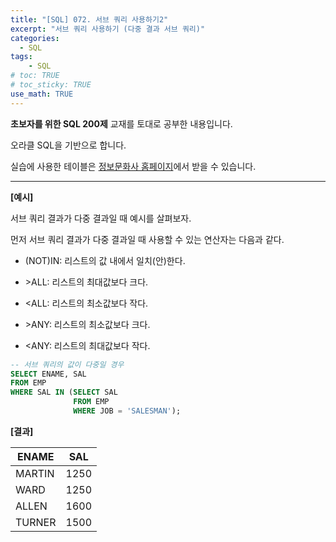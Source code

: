```yaml
---
title: "[SQL] 072. 서브 쿼리 사용하기2"
excerpt: "서브 쿼리 사용하기 (다중 결과 서브 쿼리)"
categories: 
  - SQL
tags: 
    - SQL
# toc: TRUE
# toc_sticky: TRUE
use_math: TRUE
---
```


**초보자를 위한 SQL 200제** 교재를 토대로 공부한 내용입니다.

오라클 SQL을 기반으로 합니다.

실습에 사용한 테이블은 [정보문화사 홈페이지](http://infopub.co.kr/index.asp)에서 받을 수 있습니다.

---

**[예시]**

서브 쿼리 결과가 다중 결과일 때 예시를 살펴보자.

먼저 서브 쿼리 결과가 다중 결과일 때 사용할 수 있는 연산자는 다음과 같다.

- (NOT)IN: 리스트의 값 내에서 일치(안)한다.


- \>ALL: 리스트의 최대값보다 크다.


- <ALL: 리스트의 최소값보다 작다.


- \>ANY: 리스트의 최소값보다 크다.


- <ANY: 리스트의 최대값보다 작다.

```sql
-- 서브 쿼리의 값이 다중일 경우
SELECT ENAME, SAL
FROM EMP
WHERE SAL IN (SELECT SAL
              FROM EMP
              WHERE JOB = 'SALESMAN');
```


**[결과]**

ENAME|SAL
|-|-|
MARTIN|1250
WARD|1250
ALLEN|1600
TURNER|1500